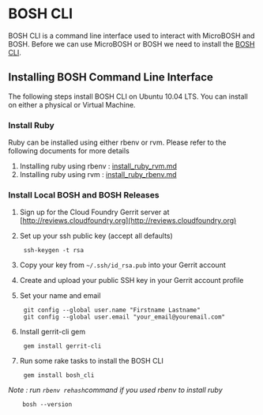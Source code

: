 # BOSH CLI #

BOSH CLI is a command line interface used to interact with MicroBOSH and BOSH. 
Before we can use MicroBOSH or BOSH we need to install the [BOSH CLI](#bosh-cli).

## Installing BOSH Command Line Interface ##

The following steps install BOSH CLI on Ubuntu 10.04 LTS. You can install on either a physical or Virtual Machine.

### Install Ruby ###

Ruby can be installed using either rbenv or rvm. Please refer to the following documents for more details

1. Installing ruby using rbenv :  [install_ruby_rvm.md](https://github.com/rajdeepd/bosh-oss-docs/tree/master/bosh/documentation/install_ruby_rvm.md)
2. Installing ruby using rvm   :  [install_ruby_rbenv.md](https://github.com/rajdeepd/bosh-oss-docs/tree/master/bosh/documentation/install_ruby_rbenv.md)


### Install Local BOSH and BOSH Releases ###

1. Sign up for the Cloud Foundry Gerrit server at [http://reviews.cloudfoundry.org](http://reviews.cloudfoundry.org)

1. Set up your ssh public key (accept all defaults)

		ssh-keygen -t rsa

1. Copy your key from `~/.ssh/id_rsa.pub` into your Gerrit account

1. Create and upload your public SSH key in your Gerrit account profile

1. Set your name and email

		git config --global user.name "Firstname Lastname"
		git config --global user.email "your_email@youremail.com"

1. Install gerrit-cli gem

		gem install gerrit-cli

1. Run some rake tasks to install the BOSH CLI

		gem install bosh_cli
	
_Note : run `rbenv rehash`command if you used rbenv to install ruby_
		
		bosh --version


